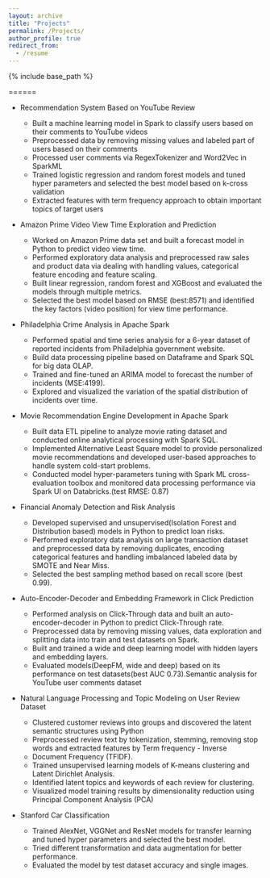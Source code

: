 ```yaml
---
layout: archive
title: "Projects"
permalink: /Projects/
author_profile: true
redirect_from:
  - /resume
---
```


{% include base_path %}

======

* Recommendation System Based on YouTube Review
  * Built a machine learning model in Spark to classify users based on their comments to YouTube videos
  * Preprocessed data by removing missing values and labeled part of users based on their comments
  * Processed user comments via RegexTokenizer and Word2Vec in SparkML
  * Trained logistic regression and random forest models and tuned hyper parameters and selected the best model based on k-cross validation
  * Extracted features with term frequency approach to obtain important topics of target users

* Amazon Prime Video View Time Exploration and Prediction

  * Worked on Amazon Prime data set and built a forecast model in Python to predict video view time.
  * Performed exploratory data analysis and preprocessed raw sales and product data via dealing with handling values, categorical feature encoding and feature scaling.
  * Built linear regression, random forest and XGBoost and evaluated the models through multiple metrics.
  * Selected the best model based on RMSE (best:8571) and identified the key factors (video position) for view time performance.



* Philadelphia Crime Analysis in Apache Spark

  * Performed spatial and time series analysis for a 6-year dataset of reported incidents from Philadelphia government website.
  * Build data processing pipeline based on Dataframe and Spark SQL for big data OLAP.
  * Trained and fine-tuned an ARIMA model to forecast the number of incidents (MSE:4199).
  * Explored and visualized the variation of the spatial distribution of incidents over time.


* Movie Recommendation Engine Development in Apache Spark

  * Built data ETL pipeline to analyze movie rating dataset and conducted online analytical processing with Spark SQL.
  * Implemented Alternative Least Square model to provide personalized movie recommendations and developed user-based approaches to handle system cold-start problems.
  * Conducted model hyper-parameters tuning with Spark ML cross-evaluation toolbox and monitored data processing performance via Spark UI on Databricks.(test RMSE: 0.87)


* Financial Anomaly Detection and Risk Analysis

  * Developed supervised and unsupervised(Isolation Forest and Distribution based) models in Python to predict loan risks.
  * Performed exploratory data analysis on large transaction dataset and preprocessed data by removing duplicates, encoding categorical features and handling imbalanced labeled data by SMOTE and Near Miss.
  * Selected the best sampling method based on recall score (best 0.99).


* Auto-Encoder-Decoder and Embedding Framework in Click Prediction

  * Performed analysis on Click-Through data and built an auto-encoder-decoder in Python to predict Click-Through rate.
  * Preprocessed data by removing missing values, data exploration and splitting data into train and test datasets on Spark.
  * Built and trained a wide and deep learning model with hidden layers and embedding layers.
  * Evaluated models(DeepFM, wide and deep) based on its performance on test datasets(best AUC 0.73).Semantic analysis for YouTube user comments dataset

* Natural Language Processing and Topic Modeling on User Review Dataset

  * Clustered customer reviews into groups and discovered the latent semantic structures using Python
  * Preprocessed review text by tokenization, stemming, removing stop words and extracted features by Term frequency - Inverse
  * Document Frequency (TFlDF).
  * Trained unsupervised learning models of K-means clustering and Latent Dirichlet Analysis.
  * Identified latent topics and keywords of each review for clustering.
  * Visualized model training results by dimensionality reduction using Principal Component Analysis (PCA)


* Stanford Car Classification
  * Trained AlexNet, VGGNet and ResNet models for transfer learning and tuned hyper parameters and selected the best model. 
  * Tried different transformation and data augmentation for better performance.
  * Evaluated the model by test dataset accuracy and single images. 
